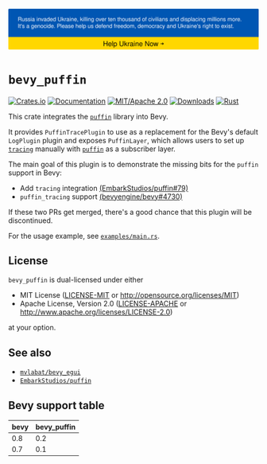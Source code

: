 [![Stand With Ukraine](https://raw.githubusercontent.com/vshymanskyy/StandWithUkraine/main/banner2-direct.svg)](https://stand-with-ukraine.pp.ua)

# `bevy_puffin`

[![Crates.io](https://img.shields.io/crates/v/bevy_puffin.svg)](https://crates.io/crates/bevy_puffin)
[![Documentation](https://docs.rs/bevy_puffin/badge.svg)](https://docs.rs/bevy_puffin)
[![MIT/Apache 2.0](https://img.shields.io/badge/license-MIT%2FApache-blue.svg)](./LICENSE)
[![Downloads](https://img.shields.io/crates/d/bevy_puffin.svg)](https://crates.io/crates/bevy_puffin)
[![Rust](https://github.com/mvlabat/bevy_puffin/workflows/CI/badge.svg)](https://github.com/mvlabat/bevy_puffin/actions)

This crate integrates the [`puffin`](https://github.com/EmbarkStudios/puffin) library into Bevy.

It provides `PuffinTracePlugin` to use as a replacement for the Bevy's default `LogPlugin`
plugin and exposes `PuffinLayer`, which allows users to set up [`tracing`](https://github.com/tokio-rs/tracing)
manually with [`puffin`](https://github.com/EmbarkStudios/puffin) as a subscriber layer.

The main goal of this plugin is to demonstrate the missing bits for the `puffin` support in Bevy:
- Add `tracing` integration [(EmbarkStudios/puffin#79)](https://github.com/EmbarkStudios/puffin/pull/79)
- `puffin_tracing` support [(bevyengine/bevy#4730)](https://github.com/bevyengine/bevy/pull/4730)

If these two PRs get merged, there's a good chance that this plugin will be discontinued.

For the usage example, see [`examples/main.rs`](examples/main.rs).

## License

`bevy_puffin` is dual-licensed under either

* MIT License ([LICENSE-MIT](./LICENSE-MIT) or http://opensource.org/licenses/MIT)
* Apache License, Version 2.0 ([LICENSE-APACHE](./LICENSE-APACHE) or http://www.apache.org/licenses/LICENSE-2.0)

at your option.

## See also

- [`mvlabat/bevy_egui`](https://github.com/mvlabat/bevy_egui)
- [`EmbarkStudios/puffin`](https://github.com/EmbarkStudios/puffin)

## Bevy support table

| bevy | bevy_puffin |
|------|-----------|
| 0.8  | 0.2 |
| 0.7  | 0.1 |
